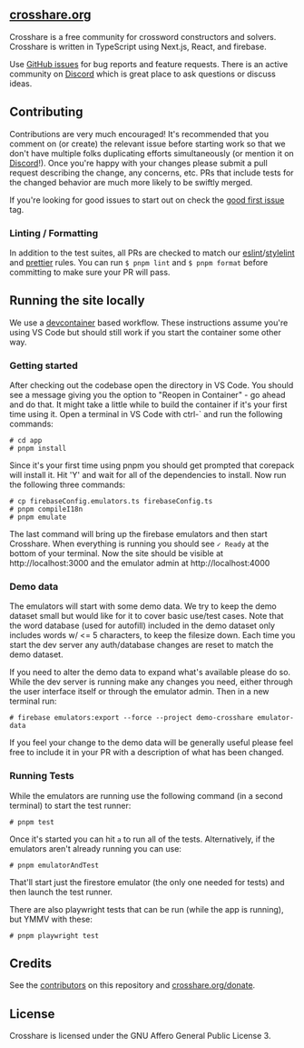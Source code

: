 ## [crosshare.org](https://crosshare.org)

Crosshare is a free community for crossword constructors and solvers. Crosshare is written in TypeScript using Next.js, React, and firebase.

Use [GitHub issues](https://github.com/crosshare-org/crosshare/issues) for bug reports and feature requests. There is an active community on [Discord](https://discord.gg/8Tu67jB4F3) which is great place to ask questions or discuss ideas.

## Contributing

Contributions are very much encouraged! It's recommended that you comment on (or create) the relevant issue before starting work so that we don't have multiple folks duplicating efforts simultaneously (or mention it on [Discord](https://discord.gg/8Tu67jB4F3)!). Once you're happy with your changes please submit a pull request describing the change, any concerns, etc. PRs that include tests for the changed behavior are much more likely to be swiftly merged.

If you're looking for good issues to start out on check the [good first issue](https://github.com/crosshare-org/crosshare/issues?q=is%3Aissue+is%3Aopen+label%3A"good+first+issue") tag.

### Linting / Formatting

In addition to the test suites, all PRs are checked to match our [eslint](https://eslint.org/)/[stylelint](https://stylelint.io/) and [prettier](https://prettier.io/) rules. You can run `$ pnpm lint` and `$ pnpm format` before committing to make sure your PR will pass.

## Running the site locally

We use a [devcontainer](https://containers.dev/) based workflow. These instructions assume you're using VS Code but should still work if you start the container some other way.

### Getting started

After checking out the codebase open the directory in VS Code. You should see a message giving you the option to "Reopen in Container" - go ahead and do that. It might take a little while to build the container if it's your first time using it. Open a terminal in VS Code with ctrl-` and run the following commands:

```
# cd app
# pnpm install
```

Since it's your first time using pnpm you should get prompted that corepack will install it. Hit 'Y' and wait for all of the dependencies to install. Now run the following three commands:

```
# cp firebaseConfig.emulators.ts firebaseConfig.ts
# pnpm compileI18n
# pnpm emulate
```

The last command will bring up the firebase emulators and then start Crosshare. When everything is running you should see `✓ Ready` at the bottom of your terminal. Now the site should be visible at http://localhost:3000 and the emulator admin at http://localhost:4000

### Demo data

The emulators will start with some demo data. We try to keep the demo dataset small but would like for it to cover basic use/test cases. Note that the word database (used for autofill) included in the demo dataset only includes words w/ <= 5 characters, to keep the filesize down. Each time you start the dev server any auth/database changes are reset to match the demo dataset.

If you need to alter the demo data to expand what's available please do so. While the dev server is running make any changes you need, either through the user interface itself or through the emulator admin. Then in a new terminal run:

```
# firebase emulators:export --force --project demo-crosshare emulator-data
```

If you feel your change to the demo data will be generally useful please feel free to include it in your PR with a description of what has been changed.

### Running Tests

While the emulators are running use the following command (in a second terminal) to start the test runner:

```
# pnpm test
```

Once it's started you can hit `a` to run all of the tests. Alternatively, if the emulators aren't already running you can use:

```
# pnpm emulatorAndTest
```

That'll start just the firestore emulator (the only one needed for tests) and then launch the test runner.

There are also playwright tests that can be run (while the app is running), but YMMV with these:

```
# pnpm playwright test
```

## Credits

See the [contributors](https://github.com/crosshare-org/crosshare/graphs/contributors) on this repository and [crosshare.org/donate](https://crosshare.org/donate).

## License

Crosshare is licensed under the GNU Affero General Public License 3.
